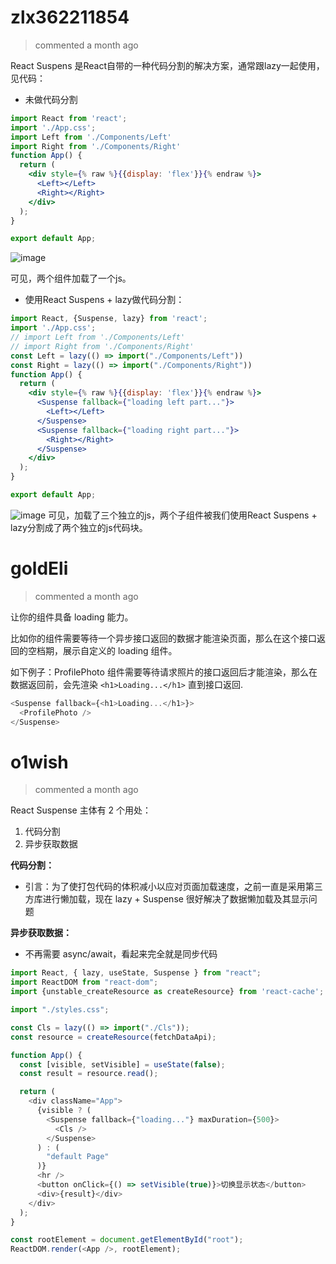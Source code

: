 
# zlx362211854 
 > commented a month ago 

React Suspens 是React自带的一种代码分割的解决方案，通常跟lazy一起使用，见代码：

* 未做代码分割

```jsx
import React from 'react';
import './App.css';
import Left from './Components/Left'
import Right from './Components/Right'
function App() {
  return (
    <div style={% raw %}{{display: 'flex'}}{% endraw %}>
      <Left></Left>
      <Right></Right>
    </div>
  );
}

export default App;


```
![image](https://user-images.githubusercontent.com/22437181/69029499-179ad900-0a10-11ea-9430-1949d74cea98.png)

可见，两个组件加载了一个js。

* 使用React Suspens + lazy做代码分割：

```jsx
import React, {Suspense, lazy} from 'react';
import './App.css';
// import Left from './Components/Left'
// import Right from './Components/Right'
const Left = lazy(() => import("./Components/Left"))
const Right = lazy(() => import("./Components/Right"))
function App() {
  return (
    <div style={% raw %}{{display: 'flex'}}{% endraw %}>
      <Suspense fallback={"loading left part..."}>
        <Left></Left>
      </Suspense>
      <Suspense fallback={"loading right part..."}>
        <Right></Right>
      </Suspense>
    </div>
  );
}

export default App;

```
![image](https://user-images.githubusercontent.com/22437181/69029456-ec17ee80-0a0f-11ea-9f5f-bbaea4f45032.png)
可见，加载了三个独立的js，两个子组件被我们使用React Suspens + lazy分割成了两个独立的js代码块。

# goldEli 
 > commented a month ago 

让你的组件具备 loading 能力。

比如你的组件需要等待一个异步接口返回的数据才能渲染页面，那么在这个接口返回的空档期，展示自定义的 loading 组件。

如下例子：ProfilePhoto 组件需要等待请求照片的接口返回后才能渲染，那么在数据返回前，会先渲染 `<h1>Loading...</h1>` 直到接口返回.


```javascript
<Suspense fallback={<h1>Loading...</h1>}>
  <ProfilePhoto />
</Suspense>

```
# o1wish 
 > commented a month ago 

React Suspense 主体有 2 个用处：

1. 代码分割
2. 异步获取数据

**代码分割：**

- 引言：为了使打包代码的体积减小以应对页面加载速度，之前一直是采用第三方库进行懒加载，现在 lazy + Suspense 很好解决了数据懒加载及其显示问题

**异步获取数据：**

- 不再需要 async/await，看起来完全就是同步代码


```javascript
import React, { lazy, useState, Suspense } from "react";
import ReactDOM from "react-dom";
import {unstable_createResource as createResource} from 'react-cache';

import "./styles.css";

const Cls = lazy(() => import("./Cls"));
const resource = createResource(fetchDataApi);

function App() {
  const [visible, setVisible] = useState(false);
  const result = resource.read();

  return (
    <div className="App">
      {visible ? (
        <Suspense fallback={"loading..."} maxDuration={500}>
          <Cls />
        </Suspense>
      ) : (
        "default Page"
      )}
      <hr />
      <button onClick={() => setVisible(true)}>切换显示状态</button>
      <div>{result}</div>
    </div>
  );
}

const rootElement = document.getElementById("root");
ReactDOM.render(<App />, rootElement);

```